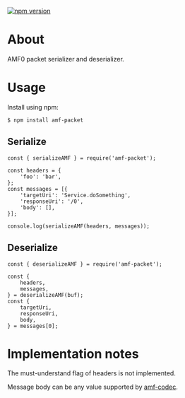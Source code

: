 [![npm version](https://img.shields.io/npm/v/amf-packet.svg?logo=npm)](https://www.npmjs.com/package/amf-packet)

# About

AMF0 packet serializer and deserializer.

# Usage

Install using npm:

```
$ npm install amf-packet
```

## Serialize

```
const { serializeAMF } = require('amf-packet');

const headers = {
	'foo': 'bar',
};
const messages = [{
	'targetUri': 'Service.doSomething',
	'responseUri': '/0',
	'body': [],
}];

console.log(serializeAMF(headers, messages));
```

## Deserialize

```
const { deserializeAMF } = require('amf-packet');

const {
	headers,
	messages,
} = deserializeAMF(buf);
const {
	targetUri,
	responseUri,
	body,
} = messages[0];
```

# Implementation notes

The must-understand flag of headers is not implemented.

Message body can be any value supported by [amf-codec](https://www.npmjs.com/package/amf-codec).
